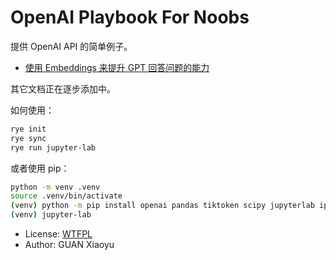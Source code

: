 # OpenAI Playbook For Noobs

提供 OpenAI API 的简单例子。

* [使用 Embeddings 来提升 GPT 回答问题的能力](embeddings.ipynb)

其它文档正在逐步添加中。

如何使用：

```bash
rye init
rye sync
rye run jupyter-lab
```

或者使用 pip：

```bash
python -m venv .venv
source .venv/bin/activate
(venv) python -m pip install openai pandas tiktoken scipy jupyterlab ipykernel
(venv) jupyter-lab
```

* License: [WTFPL](LICENSE)
* Author: GUAN Xiaoyu

